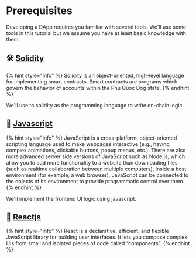 # Prerequisites

Developing a DApp requires you familiar with several tools. We'll use some tools in this tutorial but we assume you have at least basic knowledge with them.

## 🛠 [Solidity](https://docs.soliditylang.org/en/v0.7.5/)

{% hint style="info" %}
Solidity is an object-oriented, high-level language for implementing smart contracts. Smart contracts are programs which govern the behavior of accounts within the Phu Quoc Dog state.
{% endhint %}

We'll use to solidity as the programming language to write on-chain logic.

## 🍍 [Javascript](https://developer.mozilla.org/en-US/docs/Web/JavaScript/Guide/Introduction)

{% hint style="info" %}
JavaScript is a cross-platform, object-oriented scripting language used to make webpages interactive \(e.g., having complex animations, clickable buttons, popup menus, etc.\). There are also more advanced server side versions of JavaScript such as Node.js, which allow you to add more functionality to a website than downloading files \(such as realtime collaboration between multiple computers\). Inside a host environment \(for example, a web browser\), JavaScript can be connected to the objects of its environment to provide programmatic control over them.
{% endhint %}

We'll implement the frontend UI logic using javascript.

## 🍉 [Reactjs](https://reactjs.org/)

{% hint style="info" %}
React is a declarative, efficient, and flexible JavaScript library for building user interfaces. It lets you compose complex UIs from small and isolated pieces of code called “components”.
{% endhint %}

